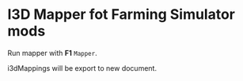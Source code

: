 # I3D Mapper fot Farming Simulator mods

Run mapper with **F1** `Mapper`.

i3dMappings will be export to new document.
